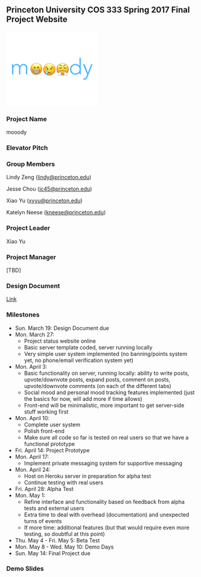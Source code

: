 ## Princeton University COS 333 Spring 2017 Final Project Website


<img src="mooody.png" align="center" height="200">

### Project Name
mooody

### Elevator Pitch

### Group Members
Lindy Zeng (lindy@princeton.edu)

Jesse Chou (jc45@princeton.edu)

Xiao Yu (xyyu@princeton.edu)

Katelyn Neese (kneese@princeton.edu)

### Project Leader
Xiao Yu

### Project Manager
[TBD]

### Design Document
[Link](XiaoYang_Yu.pdf)

### Milestones
* Sun. March 19: Design Document due
* Mon. March 27: 
  - Project status website online
  -	Basic server template coded, server running locally
  -	Very simple user system implemented (no banning/points system yet, no phone/email verification system yet)
* Mon. April 3:
  -	Basic functionality on server, running locally: ability to write posts, upvote/downvote posts, expand posts, comment on posts, upvote/downvote comments (on each of the different tabs)
  -	Social mood and personal mood tracking features implemented (just the basics for now, will add more if time allows)
  -	Front-end will be minimalistic, more important to get server-side stuff working first
 * Mon. April 10: 
    -	Complete user system
    -	Polish front-end
    -	Make sure all code so far is tested on real users so that we have a functional prototype
*	Fri. April 14: Project Prototype
* Mon. April 17:
  -	Implement private messaging system for supportive messaging
* Mon. April 24:
  -	Host on Heroku server in preparation for alpha test
  -	Continue testing with real users
*	Fri. April 28: Alpha Test
* Mon. May 1:
  -	Refine interface and functionality based on feedback from alpha tests and external users
  -	Extra time to deal with overhead (documentation) and unexpected turns of events
  -	If more time: additional features (but that would require even more testing, so doubtful at this point)
*	Thu. May 4 - Fri. May 5: Beta Test
*	Mon. May 8 - Wed. May 10: Demo Days
* Sun. May 14: Final Project due

### Demo Slides
